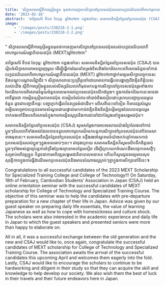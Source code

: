 ```yaml
---
title: 'សិក្ខាសាលា​ស្តីពីការត្រៀមខ្លួន​ មុនចាកចេញមកសិក្សានៅប្រទេសជប៉ុនរបស់បេក្ខជនជ័យលាភីអាហារូបករណ៍រដ្ឋាភិបាលជប៉ុន (MEXT)​ ឆ្នាំ​២០២៣'
date: '2023-02-18'
abstract: 'នាថ្ងៃសៅរ៍ ទី១៨ ខែកុម្ភៈ ឆ្នាំ២០២៣ កន្លងទៅ​នេះ សមាគមនិស្សិតខ្មែរនៅប្រទេសជប៉ុន (CSAJ) បានរៀបចំសិក្ខាសាលាអនឡាញ​មួយ​ ដេីម្បី្វធ្វេីការណែនាំ​តម្រង់ទិស​ និងចែករំលែកបទពិសោធន៍ជូនទៅកាន់បេក្ខជនជ័យលាភីអាហារូបករណ៍រដ្ឋាភិបាលជប៉ុន (MEXT)​ ឆ្នាំ​២០២៣​ ថ្នាក់​​មធ្យម​សិក្សា​បច្ចេកទេស​​ និងបណ្តុះបណ្តាលវិជ្ជាជីវៈ។ '
image: 
    - '/images/posts/230218-2-1.png'
    - '/images/posts/230218-2-2.png'
---
```


"​ សិក្ខាសាលា​ស្តីពីការត្រៀមខ្លួន​ មុនចាកចេញមកសិក្សានៅប្រទេសជប៉ុនរបស់បេក្ខជនជ័យលាភីអាហារូបករណ៍រដ្ឋាភិបាលជប៉ុន (MEXT)​ ឆ្នាំ​២០២៣"​

នាថ្ងៃសៅរ៍ ទី១៨ ខែកុម្ភៈ ឆ្នាំ២០២៣ កន្លងទៅ​នេះ សមាគមនិស្សិតខ្មែរនៅប្រទេសជប៉ុន (CSAJ) បានរៀបចំសិក្ខាសាលាអនឡាញ​មួយ​ ដេីម្បី្វធ្វេីការណែនាំ​តម្រង់ទិស​ និងចែករំលែកបទពិសោធន៍ជូនទៅកាន់បេក្ខជនជ័យលាភីអាហារូបករណ៍រដ្ឋាភិបាលជប៉ុន (MEXT)​ ឆ្នាំ​២០២៣​ ថ្នាក់​​មធ្យម​សិក្សា​បច្ចេកទេស​​ និងបណ្តុះបណ្តាលវិជ្ជាជីវៈ។ 
សិក្ខា​សាលា​នេះ​ ប្រព្រឹត្ត​ទៅដោយមានការធ្វេីបទបង្ហាញពីវាគ្មិនកិត្តិយសរបស់យេីង ស្តីពីការត្រៀមខ្លួន​របស់សិស្សជ័យលាភី​ មុនមកបន្តការសិក្សានៅប្រទេសជប៉ុន​ រួមទាំងការចែករំលែកបទពិសោធន៍មួយចំនួនពេលមកដល់ប្រទេសជប៉ុនលេីកដំបូង។ ក្នុងការចែករំលែកនេះ​ មានជាអាទិ៍ដូចជា​ ការរៀនត្រៀមភាសាជប៉ុន​ ការរៀបចំសំភារៈចាំបាច់​ និងរបៀបដោះស្រាយបញ្ហាប្រឈមួយចំនួន​​ ដូចជា​បញ្ហានឹកផ្ទះ​ បញ្ហា​ភ្ញាក់ផ្អើល​នៃវប្បធម៌ជាដេីម។  លេីសពីនេះទៅទៀត​ ក៏មានវគ្គសំណួរចម្លេីយសម្រាប់បេក្ខជនមានសំណួរដោយផ្ទាល់មកកាន់វាគ្មិន​ និង​និស្សិតរៀមច្បង​ដែលបានចូលរួម​ទាក់ទងទៅនឹងបទពិសោធន៍ក្នុងការការរៀនសូត្រ​ និងការស់នៅជាក់ស្តែងនៅក្នុងសង្គមជប៉ុន។ 

សមាគមនិស្សិតខ្មែរនៅប្រទេសជប៉ុន (CSAJ)  សូម​សម្ដែង​ការអបអរសាទរយ៉ាងក្រៃលែង​ ទៅកាន់ប្អូនៗជ័យលាភីទាំងអស់ដែលបានទទួលអាហារូបករណ៏មកបន្តការសិក្សានៅប្រទេសជប៉ុននៅខែមេសាខាងមុខនេះ។ សមាគម​និស្សិត​ខ្មែរ​នៅ​ប្រទេស​ជប៉ុន​ ​ទន្ទឹង​រងចាំ​ស្វាគមន៍យ៉ាងកក់ក្តៅ​ ការមកកាន់ប្រទេសជប៉ុនរបស់ប្អូនៗក្នុងពេលឆាប់ៗនេះ។ 
ជាចុងក្រោយ​ សមាគម​និស្សិត​ ​ក៏​សូមលើកទឹកចិត្តដល់ប្អូនៗទាំងអស់គ្នាឲ្យបន្តការខំប្រឹងប្រែងព្យាយាមបន្តែមទៀត ដេីម្បីក្រេបយកចំណេះដឹង​ បច្ចេកទេស​ថ្មីៗសម្រាប់អភិវឌ្ឍខ្លួន​ ក៏ដូចជាការអភិវឌ្ឍសង្គមជាតិនាពេលអនាគត ហើយ​ក៏​សូមជូនពរឲ្យមានសុខសុវត្ថិភាពក្នុងការធ្វេីដំណេីរមកប្រទេសជប៉ុន​ និងមានសំណាងល្អគ្រប់ៗគ្នាក្នុងការសិក្សានៅទីនេះ៕

Congratulations to all successful candidates of the 2023 MEXT Scholarship for Specialized Training College and College of Technology!!!
On Saturday,​18th of February, Cambodian Students’ Association in Japan (CSAJ) held an online orientation seminar with the successful candidates of MEXT scholarship for College of Technology and Specialized Training Course. The objective of this seminar was to help the candidates with pre-departure preparation for a new chapter of their life in Japan. Advice was given by our guest speaker on preparing daily life essentials, the value of learning Japanese as well as how to cope with homesickness and culture shock. The scholars were also interested in the academic experience and daily life in Japan to which the guest speakers and presented seniors were more than happy to elaborate on. 

All in all, it was a successful exchange between the old generation and the new and CSAJ would like to, once again, congratulate the successful candidates of MEXT scholarship for College of Technology and Specialized Training Course. The association awaits the arrival of the successful candidates this upcoming April and welcomes them eagerly into the fold. 
Lastly, CSAJ would like to encourage the scholars to continue to be hardworking and diligent in their study so that they can acquire the skill and knowledge to help develop our society. We also wish them the best of luck in their travels and their future endeavors here in Japan.